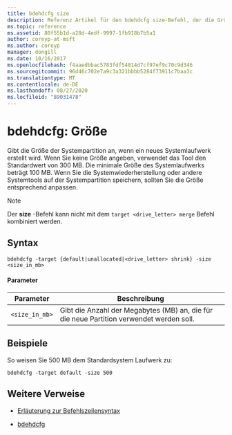 ```yaml
---
title: bdehdcfg size
description: Referenz Artikel für den bdehdcfg size-Befehl, der die Größe der Systempartition angibt, wenn ein neues Systemlaufwerk erstellt wird.
ms.topic: reference
ms.assetid: 80f55b1d-a28d-4edf-9997-1fb918b7b5a1
author: coreyp-at-msft
ms.author: coreyp
manager: dongill
ms.date: 10/16/2017
ms.openlocfilehash: f4aaedbbac5783fdf54814d7cf97ef9c70c9d346
ms.sourcegitcommit: 96d46c702e7a9c3a321bbbb5284f73911c7baa3c
ms.translationtype: MT
ms.contentlocale: de-DE
ms.lasthandoff: 08/27/2020
ms.locfileid: "89031478"
---
```

# <a name="bdehdcfg-size"></a>bdehdcfg: Größe

Gibt die Größe der Systempartition an, wenn ein neues Systemlaufwerk erstellt wird. Wenn Sie keine Größe angeben, verwendet das Tool den Standardwert von 300 MB. Die minimale Größe des Systemlaufwerks beträgt 100 MB. Wenn Sie die Systemwiederherstellung oder andere Systemtools auf der Systempartition speichern, sollten Sie die Größe entsprechend anpassen.

> [!NOTE]
> Der **size** -Befehl kann nicht mit dem `target <drive_letter> merge` Befehl kombiniert werden.

## <a name="syntax"></a>Syntax

```
bdehdcfg -target {default|unallocated|<drive_letter> shrink} -size <size_in_mb>
```

#### <a name="parameters"></a>Parameter

| Parameter | Beschreibung |
| --------- | ----------- |
| `<size_in_mb>` | Gibt die Anzahl der Megabytes (MB) an, die für die neue Partition verwendet werden soll. |

## <a name="examples"></a>Beispiele

So weisen Sie 500 MB dem Standardsystem Laufwerk zu:

```
bdehdcfg -target default -size 500
```

## <a name="additional-references"></a>Weitere Verweise

- [Erläuterung zur Befehlszeilensyntax](command-line-syntax-key.md)

- [bdehdcfg](bdehdcfg.md)
